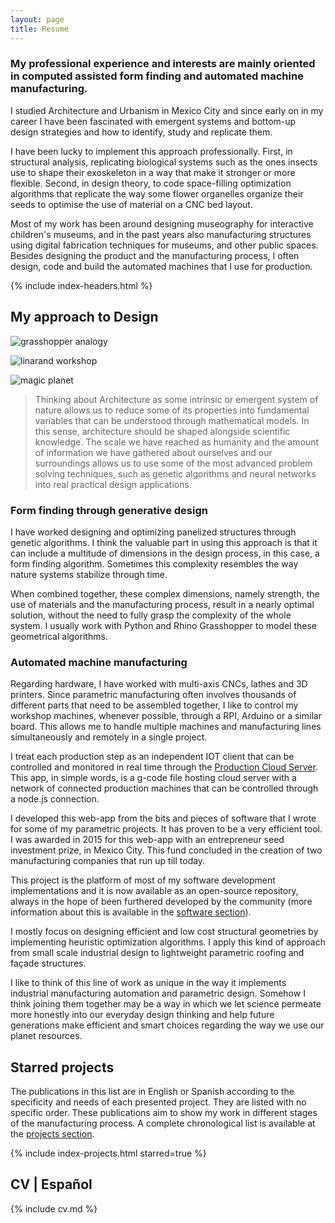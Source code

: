 ```yaml
---
layout: page
title: Resume
---
```


### My professional experience and interests are mainly oriented in computed assisted form finding and automated machine manufacturing.

I studied Architecture and Urbanism in Mexico City and since early on in my career I have been fascinated with emergent systems and bottom-up design strategies and how to identify, study and replicate them.

I have been lucky to implement this approach professionally. First, in structural analysis, replicating biological systems such as the ones insects use to shape their exoskeleton in a way that make it stronger or more flexible. Second, in design theory, to code space-filling optimization algorithms that replicate the way some flower organelles organize their seeds to optimise the use of material on a CNC bed layout.

Most of my work has been around designing museography for interactive children's museums, and in the past years also manufacturing structures using digital fabrication techniques for museums, and other public spaces. Besides designing the product and the manufacturing process, I often design, code and build the automated machines that I use for production.

{% include index-headers.html %}

## My approach to Design

![grasshopper analogy](https://lh3.googleusercontent.com/pw/ACtC-3fTgKfH2yBpq2KRtaDTZ9nWznMnozT3WIEusqMOFQmd4Th0KS52Apn_uIsBPOJpAUYs2kdL7lssToZTA34omnps-gIKAxWx3PMobD-9FyZDZKh1zcqkv5KtEhjYrvV6VflrONeayh_g22_Rau3oCcE2oQ=w1888-h397-no?authuser=1)

![linarand workshop](https://lh3.googleusercontent.com/pw/ACtC-3fNbETKPcHTkbxP3YIp5dbaOnkT3yce93zDDydRiEy7Z20kZavOt_E7uORxJFd74DmKfZ8rwdBUIMvPcZnTykgzUXDhIlz0kptEFQc6HXHCG22s75OOSavJtrO7L0wylpVkxNCkP8YdBNJZLFb4KCzcBw=w1920-h342-no?authuser=1)

![magic planet](https://lh3.googleusercontent.com/pw/ACtC-3eOC-OYIyx-Y3W87lJSbkE6kZZ0t-pbWEFSgEKTzOnY4ldvyWkMBTdQnOkAoO2AeuALiCW70LsdMqS8tRNllbgEAY-980SC7HZzV6H9FOTQvY5txSXh4fka-p97S4E665-V1GigFkhokwcA3d7QZISnzA=w1898-h930-no?authuser=1)

>Thinking about Architecture as some intrinsic or emergent system of nature allows us to reduce some of its properties into fundamental variables that can be understood through mathematical models. In this sense, architecture should be shaped alongside scientific knowledge. The scale we have reached as humanity and the amount of information we have gathered about ourselves and our surroundings allows us to use some of the most advanced problem solving techniques, such as genetic algorithms and neural networks into real practical design applications.  

### Form finding through generative design
I have worked designing and optimizing panelized structures through genetic algorithms. I think the valuable part in using this approach is that it can include a multitude of dimensions in the design process, in this case, a form finding algorithm. Sometimes this complexity resembles the way nature systems stabilize through time.

When combined together, these complex dimensions, namely strength, the use of materials and the manufacturing process, result in a nearly optimal solution, without the need to fully grasp the complexity of the whole system.  I usually work with Python and Rhino Grasshopper to model these geometrical algorithms.

### Automated machine manufacturing
Regarding hardware, I have worked with multi-axis CNCs, lathes and 3D printers. Since parametric manufacturing often involves thousands of different parts that need to be assembled together, I like to control my workshop machines, whenever possible, through a RPI, Arduino or a similar board. This allows me to handle multiple machines and manufacturing lines simultaneously and remotely in a single project.

I treat each production step as an independent IOT client that can be controlled and monitored in real time through the [Production Cloud Server](/projects/2019-07-21-production-cloud-server.html). This app, in simple words, is a g-code file hosting cloud server with a network of connected production machines that can be controlled through a node.js connection.

I developed this web-app from the bits and pieces of software that I wrote for some of my parametric projects. It has proven to be a very efficient tool. I was awarded in 2015 for this web-app with an entrepreneur seed investment prize, in Mexico City. This fund concluded in the creation of two manufacturing companies that run up till today.

This project is the platform of most of my software development implementations and it is now available as an open-source repository, always in the hope of been furthered developed by the community (more information about this is available in the [software section](/open-source/#software-downloads)).

I  mostly focus on designing efficient and low cost structural geometries by implementing heuristic optimization algorithms. I apply this kind of approach from small scale industrial design to lightweight parametric roofing and façade structures.

I like to think of this line of work as unique in the way it implements industrial manufacturing automation and parametric design. Somehow I think joining them together may be a way in which we let science permeate more honestly into our everyday design thinking and help future generations make efficient and smart choices regarding the way we use our planet resources.

## Starred projects

The publications in this list are in English or Spanish according to the specificity and needs of each presented project. They are listed with no specific order. These publications aim to show my work in different stages of the manufacturing process. A complete chronological list is available at the [projects section](/projects).

{% include index-projects.html starred=true %}

## CV | Español

{% include cv.md %}
